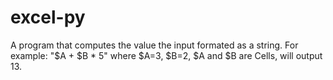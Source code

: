 # excel-py

A program that computes the value the input formated as a string. 
For example: "$A + $B * 5" where $A=3, $B=2, $A and $B are Cells, will output 13.
